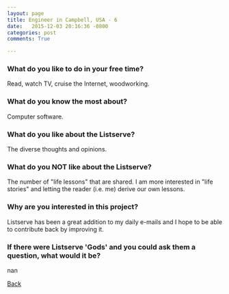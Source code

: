 ```yaml
---
layout: page
title: Engineer in Campbell, USA - 6
date:   2015-12-03 20:16:36 -0800
categories: post
comments: True

---
```


### What do you like to do in your free time?
<p>Read, watch TV, cruise the Internet, woodworking.</p>

### What do you know the most about?
<p>Computer software.</p>

### What do you like about the Listserve?
<p>The diverse thoughts and opinions.</p>

### What do you NOT like about the Listserve?
<p>The number of "life lessons" that are shared.  I am more interested in "life stories" and letting the reader (i.e. me) derive our own lessons.</p>

### Why are you interested in this project?
<p>Listserve has been a great addition to my daily e-mails and I hope to be able to contribute back by improving it.</p>

### If there were Listserve 'Gods' and you could ask them a question, what would it be?
<p>nan</p>

[Back][1]

[1]: /home/responders/all
